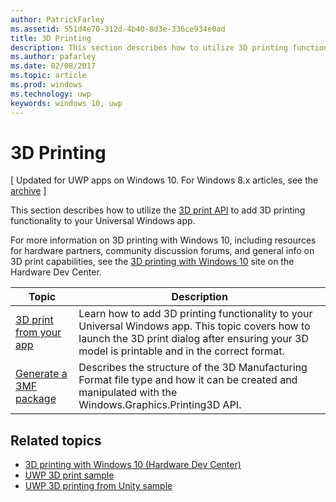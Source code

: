 ```yaml
---
author: PatrickFarley
ms.assetid: 551d4e70-312d-4b40-8d3e-336ce934e0ad
title: 3D Printing
description: This section describes how to utilize 3D printing functionality in your Universal Windows app.
ms.author: pafarley
ms.date: 02/08/2017
ms.topic: article
ms.prod: windows
ms.technology: uwp
keywords: windows 10, uwp
---
```

# 3D Printing

\[ Updated for UWP apps on Windows 10. For Windows 8.x articles, see the [archive](http://go.microsoft.com/fwlink/p/?linkid=619132) \]

This section describes how to utilize the [3D print API](https://msdn.microsoft.com/library/windows/apps/windows.graphics.printing3d.aspx) to add 3D printing functionality to your Universal Windows app.  

<!-- ![the 3D printing from Unity sample uses Windows 3D print APIs to facilitate the printing of a textured model asset from Unity software](images/unity-app-screenshot-002.png) -->

For more information on 3D printing with Windows 10, including resources for hardware partners, community discussion forums, and general info on 3D print capabilities, see the [3D printing with Windows 10](https://developer.microsoft.com/windows/hardware/3d-print-support-windows-10) site on the Hardware Dev Center.

| Topic | Description |
|-------|-------------|
| [3D print from your app](3d-print-from-app.md) | Learn how to add 3D printing functionality to your Universal Windows app. This topic covers how to launch the 3D print dialog after ensuring your 3D model is printable and in the correct format. |
| [Generate a 3MF package](generate-3mf.md) | Describes the structure of the 3D Manufacturing Format file type and how it can be created and manipulated with the Windows.Graphics.Printing3D API. |

## Related topics

* [3D printing with Windows 10 (Hardware Dev Center)](https://developer.microsoft.com/windows/hardware/3d-print-support-windows-10)
* [UWP 3D print sample](https://github.com/Microsoft/Windows-universal-samples/tree/master/Samples/3DPrinting)
* [UWP 3D printing from Unity sample](https://github.com/Microsoft/Windows-universal-samples/tree/master/Samples/3DPrintingFromUnity)

 
